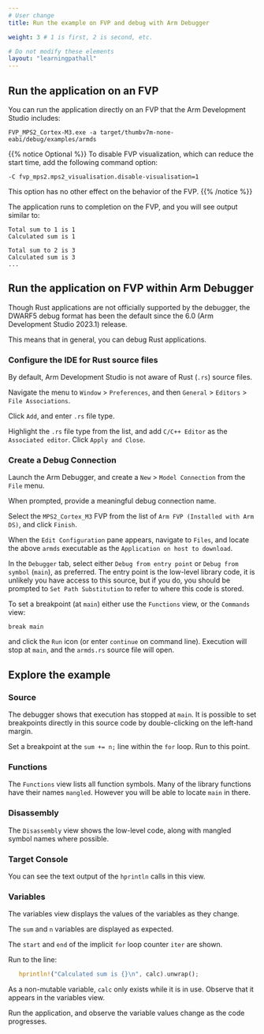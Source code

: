 ```yaml
---
# User change
title: Run the example on FVP and debug with Arm Debugger

weight: 3 # 1 is first, 2 is second, etc.

# Do not modify these elements
layout: "learningpathall"
---
```


## Run the application on an FVP

You can run the application directly on an FVP that the Arm Development Studio includes:

```command
FVP_MPS2_Cortex-M3.exe -a target/thumbv7m-none-eabi/debug/examples/armds
```

{{% notice Optional %}}
To disable FVP visualization, which can reduce the start time, add the following command option:

`-C fvp_mps2.mps2_visualisation.disable-visualisation=1`

This option has no other effect on the behavior of the FVP.
{{% /notice %}}

The application runs to completion on the FVP, and you will see output similar to:

```output
Total sum to 1 is 1
Calculated sum is 1

Total sum to 2 is 3
Calculated sum is 3
...
```

## Run the application on FVP within Arm Debugger

Though Rust applications are not officially supported by the debugger, the DWARF5 debug format has been the default since the 6.0 (Arm Development Studio 2023.1) release. 

This means that in general, you can debug Rust applications.

### Configure the IDE for Rust source files

By default, Arm Development Studio is not aware of Rust (`.rs`) source files.

Navigate the menu to `Window` > `Preferences`, and then `General` > `Editors` > `File Associations`.

Click `Add`, and enter `.rs` file type.

Highlight the `.rs` file type from the list, and add `C/C++ Editor` as the `Associated editor`. Click `Apply and Close`.

### Create a Debug Connection

Launch the Arm Debugger, and create a `New` > `Model Connection` from the `File` menu.

When prompted, provide a meaningful debug connection name.

Select the `MPS2_Cortex_M3` FVP from the list of `Arm FVP (Installed with Arm DS)`, and click `Finish`.

When the `Edit Configuration` pane appears, navigate to `Files`, and locate the above `armds` executable as the `Application on host to download`.

In the `Debugger` tab, select either `Debug from entry point` or `Debug from symbol` (`main`), as preferred. The entry point is the low-level library code, it is unlikely you have access to this source, but if you do, you should be prompted to `Set Path Substitution` to refer to where this code is stored.

To set a breakpoint (at `main`) either use the `Functions` view, or the `Commands` view:
``` command
break main
```
and click the `Run` icon (or enter `continue` on command line). Execution will stop at `main`, and the `armds.rs` source file will open.


## Explore the example

### Source

The debugger shows that execution has stopped at `main`. It is possible to set breakpoints directly in this source code by double-clicking on the left-hand margin.

Set a breakpoint at the `sum += n;` line within the `for` loop. Run to this point.

### Functions

The `Functions` view lists all function symbols. Many of the library functions have their names `mangled`. However you will be able to locate `main` in there.

### Disassembly

The `Disassembly` view shows the low-level code, along with mangled symbol names where possible.

### Target Console

You can see the text output of the `hprintln` calls in this view.

### Variables

The variables view displays the values of the variables as they change.

The `sum` and `n` variables are displayed as expected.

The `start` and `end` of the implicit `for` loop counter `iter` are shown.

Run to the line:
```rust
   hprintln!("Calculated sum is {}\n", calc).unwrap();
```
As a non-mutable variable, `calc` only exists while it is in use. Observe that it appears in the variables view.

Run the application, and observe the variable values change as the code progresses.
